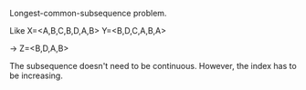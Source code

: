 Longest-common-subsequence problem.

Like X=<A,B,C,B,D,A,B>    Y=<B,D,C,A,B,A>

-> Z=<B,D,A,B>

The subsequence doesn't need to be continuous. However, the index has to be increasing.
